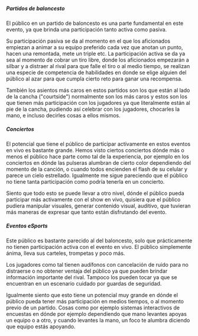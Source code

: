 ##### Partidos de baloncesto

El público en un partido de baloncesto es una parte fundamental en este evento, ya que brinda una participación tanto activa como pasiva. 

Su participación pasiva se da al momento en el que los aficionados empiezan a animar a su equipo preferido cada vez que anotan un punto, hacen una remontada, mete un triple etc. La participación activa se da ya sea al momento de cobrar un tiro libre, donde los aficionados empezarán a silbar y a distraer al rival para que falle el tiro o al medio tiempo, se realizan una especie de competencia de habilidades en donde se elige alguien del público al azar para que cumpla cierto reto para ganar una recompensa.

También los asientos más caros en estos partidos son los que están al lado de la cancha ("courtside") normalmente son los más caros y estos son los que tienen más participación con los jugadores ya que literalmente están al pie de la cancha, pudiendo así celebrar con los jugadores, chocarles la mano, e incluso decirles cosas a ellos mismos.

##### Conciertos

El potencial que tiene el público de participar activamente en estos eventos en vivo es bastante grande. Hemos visto ciertos conciertos dónde más o menos el público hace parte como tal de la experiencia, por ejemplo en los conciertos en dónde las pulseras alumbran de cierto color dependiendo del momento de la canción, o cuando todos encienden el flash de su celular y parece un cielo estrellado. Igualmente me sigue pareciendo que el público no tiene tanta participación como podría tenerla en un concierto.

Siento que todo esto se puede llevar a otro nivel, dónde el público pueda participar más activamente con el show en vivo, quisiera que el público pudiera manipular visuales, generar contenido visual, auditivo, que tuvieran más maneras de expresar que tanto están disfrutando del evento.

##### Eventos eSports

Este público es bastante parecido al del baloncesto, solo que prácticamente no tienen participación activa con el evento en vivo. El público simplemente ánima, lleva sus carteles, trompetas y poco más.

Los jugadores como tal tienen audífonos con cancelación de ruido para no distraerse o no obtener ventaja del público ya que pueden brindar información importante del rival. Tampoco los pueden tocar ya que se encuentran en un escenario cuidado por guardas de seguridad. 

Igualmente siento que esto tiene un potencial muy grande en dónde el público pueda tener más participación en medios tiempos, o al momento previo de un partido. Cosas como por ejemplo sistemas interactivos de encuestas en dónde por ejemplo dependiendo que mano levantes apoyas un equipo o a otro, y cuando levantes la mano, un foco te alumbra diciendo que equipo estás apoyando.



